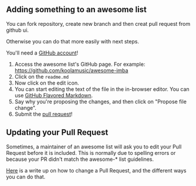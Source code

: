 ## Adding something to an awesome list

You can fork repository, create new branch and then creat pull request from github ui. 

Otherwise you can do that more easily with next steps.

You'll need a [GitHub account](https://github.com/join)!

1. Access the awesome list's GitHub page. For example: https://github.com/koolamusic/awesome-imba
2. Click on the `readme.md`
3. Now click on the edit icon. 
4. You can start editing the text of the file in the in-browser editor. You can use [GitHub Flavored Markdown](https://help.github.com/articles/github-flavored-markdown/).
5. Say why you're proposing the changes, and then click on "Propose file change".
6. Submit the [pull request](https://help.github.com/articles/using-pull-requests/)!

## Updating your Pull Request

Sometimes, a maintainer of an awesome list will ask you to edit your Pull Request before it is included. This is normally due to spelling errors or because your PR didn't match the awesome-* list guidelines.

[Here](https://github.com/RichardLitt/knowledge/blob/master/github/amending-a-commit-guide.md) is a write up on how to change a Pull Request, and the different ways you can do that.
